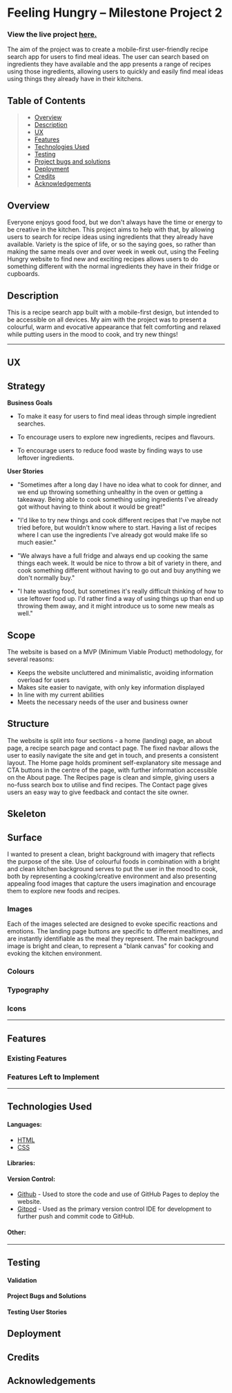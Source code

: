 # Feeling Hungry – Milestone Project 2
### View the live project [here.]()

The aim of the project was to create a mobile-first user-friendly recipe search app for users to find meal ideas. The user can search based on ingredients they have available and the app presents a range of recipes using those ingredients, allowing users to quickly and easily find meal ideas using things they already have in their kitchens.


## Table of Contents

> -	[Overview](#overview)
> -	[Description](#description)
> -	[UX](#ux)
> -	[Features](#features)
> -	[Technologies Used](#technologies-used)
> -	[Testing](#testing)
> -	[Project bugs and solutions](#project-bugs-and-solutions)
> - [Deployment](#deployment)
> -	[Credits](#credits)
> - [Acknowledgements](#acknowledgements)

## Overview
Everyone enjoys good food, but we don't always have the time or energy to be creative in the kitchen. This project aims to help with that, by allowing users to search for recipe ideas using ingredients that they already have available. Variety is the spice of life, or so the saying goes, so rather than making the same meals over and over week in week out, using the Feeling Hungry website to find new and exciting recipes allows users to do something different with the normal ingredients they have in their fridge or cupboards. 


## Description
This is a recipe search app built with a mobile-first design, but intended to be accessible on all devices. My aim with the project was to present a colourful, warm and evocative appearance that felt comforting and relaxed while putting users in the mood to cook, and try new things!

---

## UX
## Strategy

**Business Goals** 

* To make it easy for users to find meal ideas through simple ingredient searches.

* To encourage users to explore new ingredients, recipes and flavours.

* To encourage users to reduce food waste by finding ways to use leftover ingredients.

    
**User Stories**
* "Sometimes after a long day I have no idea what to cook for dinner, and we end up throwing something unhealthy in the oven or getting a takeaway. Being able to cook something using ingredients I've already got without having to think about it would be great!"

* "I'd like to try new things and cook different recipes that I've maybe not tried before, but wouldn't know where to start. Having a list of recipes where I can use the ingredients I've already got would make life so much easier."

* "We always have a full fridge and always end up cooking the same things each week. It would be nice to throw a bit of variety in there, and cook something different without having to go out and buy anything we don't normally buy."

* "I hate wasting food, but sometimes it's really difficult thinking of how to use leftover food up. I'd rather find a way of using things up than end up throwing them away, and it might introduce us to some new meals as well."

    
## Scope

The website is based on a MVP (Minimum Viable Product) methodology, for several reasons:

* Keeps the website uncluttered and minimalistic, avoiding information overload for users
* Makes site easier to navigate, with only key information displayed
* In line with my current abilities
* Meets the necessary needs of the user and business owner 


## Structure

The website is split into four sections - a home (landing) page, an about page, a recipe search page and contact page. The fixed navbar allows the user to easily navigate the site and get in touch, and presents a consistent layout. The Home page holds prominent self-explanatory site message and CTA buttons in the centre of the page, with further information accessible on the About page. The Recipes page is clean and simple, giving users a no-fuss search box to utilise and find recipes. The Contact page gives users an easy way to give feedback and contact the site owner.

## Skeleton



## Surface
I wanted to present a clean, bright background with imagery that reflects the purpose of the site. Use of colourful foods in combination with a bright and clean kitchen background serves to put the user in the mood to cook, both by representing a cooking/creative environment and also presenting appealing food images that capture the users imagination and encourage them to explore new foods and recipes.


### Images

Each of the images selected are designed to evoke specific reactions and emotions. The landing page buttons are specific to different mealtimes, and are instantly identifiable as the meal they represent. The main background image is bright and clean, to represent a "blank canvas" for cooking and evoking the kitchen environment. 

### Colours



### Typography


### Icons


---

## Features


### Existing Features


### Features Left to Implement


---

## Technologies Used

#### Languages:
* [HTML](https://en.wikipedia.org/wiki/HTML)
* [CSS](https://en.wikipedia.org/wiki/CSS)

#### Libraries:


#### Version Control:
* [Github](https://github.com/) - Used to store the code and use of GitHub Pages to deploy the website. 
* [Gitpod](https://gitpod.io/) - Used as the primary version control IDE for development to further push and commit code to GitHub.

#### Other:


---

## Testing


#### Validation



#### Project Bugs and Solutions



#### Testing User Stories



## Deployment


## Credits



## Acknowledgements

